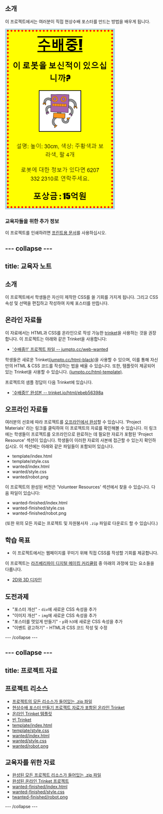 ## 소개

이 프로젝트에서는 여러분이 직접 현상수배 포스터를 만드는 방법을 배우게 됩니다.

![스크린샷](images/wanted-final.png)

### 교육자들을 위한 추가 정보

이 프로젝트를 인쇄하려면 [프린트용 문서](https://projects.raspberrypi.org/en/projects/wanted/print)를 사용하십시오.

## \--- collapse \---

## title: 교육자 노트

## 소개

이 프로젝트에서 학생들은 자신이 제작한 CSS를 쓸 기회를 가지게 됩니다. 그리고 CSS 속성 및 선택을 편집하고 작성하여 자체 포스터를 만듭니다.

## 온라인 자료들

이 자료에서는 HTML과 CSS를 온라인으로 작성 가능한 [trinket](https://trinket.io/)을 사용하는 것을 권장합니다. 이 프로젝트는 아래와 같은 Trinket을 사용합니다:

* ['수배중!!' 프로젝트 파일 -- jumpto.cc/web-wanted](http://jumpto.cc/web-wanted)

학생들은 새로운 Trinket[(jumpto.cc/html-black)](http://jumpto.cc/html-blank)을 사용할 수 있으며, 이를 통해 자신만의 HTML & CSS 코드를 작성하는 법을 배울 수 있습니다. 또한, 템플릿이 제공되어 있는 Trinket을 사용할 수 있습니다. [(jumpto.cc/html-template)](http://jumpto.cc/html-template).

프로젝트의 샘플 정답이 다음 Trinket에 있습니다.

* ['수배중!!' 완성본 -- trinket.io/html/ebeb56398a](https://trinket.io/html/ebeb56398a)

## 오프라인 자료들

여러분의 선호에 따라 프로젝트를 [오프라인에서 완성](https://www.codeclubprojects.org/en-GB/resources/webdev-working-offline/)할 수 있습니다. 'Project Materials' 라는 링크를 클릭하여 이 프로젝트의 자료를 확인해볼 수 있습니다. 이 링크에는 학생들이 프로젝트를 오프라인으로 완료하는 데 필요한 자료가 포함된 'Project Resource' 섹션이 있습니다. 학생들이 이러한 자료의 사본에 접근할 수 있는지 확인하십시오. 이 섹션에는 아래와 같은 파일들이 포함되어 있습니다.

* template/index.html
* template/style.css
* wanted/index.html
* wanted/style.css
* wanted/robot.png

이 프로젝트의 완성된 버전은 'Volunteer Resources' 섹션에서 찾을 수 있습니다. 다음 파일이 있습니다:

* wanted-finished/index.html
* wanted-finished/style.css
* wanted-finished/robot.png

(또한 위의 모든 자료는 프로젝트 및 자원봉사자 `.zip` 파일로 다운로드 할 수 있습니다.)

## 학습 목표

* 이 프로젝트에서는 웹페이지를 꾸미기 위해 직접 CSS를 작성할 기회를 제공합니다.

이 프로젝트는 [라즈베리파이 디지털 메이킹 커리큘럼](http://rpf.io/curriculum) 중 아래의 과정에 있는 요소들을 다룹니다.

* [2D와 3D 디자인](https://www.raspberrypi.org/curriculum/design/creator)

## 도전과제

* "포스터 개선" - `div`에 새로운 CSS 속성을 추가
* "이미지 개선" - `img`에 새로운 CSS 속성을 추가
* "포스터를 멋있게 만들기" - `p`와 `h3`에 새로운 CSS 속성을 추가
* "이벤트 광고하기" - HTML과 CSS 코드 작성 및 수정

\--- /collapse \---

## \--- collapse \---

## title: 프로젝트 자료

## 프로젝트 리소스

* [프로젝트의 모든 리소스가 들어있는 .zip 파일](https://rpf.io/p/en/wanted-go)
* [현상수배 포스터 만들기 프로젝트 자료가 포함된 온라인 Trinket](http://jumpto.cc/web-wanted)
* [온라인 Trinket 템플릿](http://jumpto.cc/trinket-template)
* [빈 Trinket](http://jumpto.cc/trinket-blank)
* [template/index.html](resources/template-index.html)
* [template/style.css](resources/template-style.css)
* [wanted/index.html](resources/wanted-index.html)
* [wanted/style.css](resources/wanted-style.css)
* [wanted/robot.png](resources/wanted-robot.png)

## 교육자를 위한 자료

* [완성된 모든 프로젝트 리소스가 들어있는 .zip 파일](https://rpf.io/p/en/wanted-go)
* [완성된 온라인 Trinket 프로젝트](https://trinket.io/html/ebeb56398a)
* [wanted-finished/index.html](resources/wanted-finished-index.html)
* [wanted-finished/style.css](resources/wanted-finished-style.css)
* [twanted-finished/robot.png](resources/twanted-finished-robot.png)

\--- /collapse \---